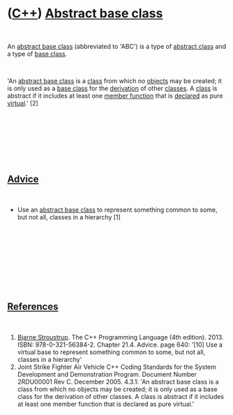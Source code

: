 
 

 

 

 

 

([C++](Cpp.md)) [Abstract base class](CppAbstractBaseClass.md)
================================================================

 

An [abstract base class](CppAbstractBaseClass.md) (abbreviated to
'ABC') is a type of [abstract class](CppAbstractClass.md) and a type of
[base class](CppBaseClass.md).

 

'An [abstract base class](CppAbstractBaseClass.md) is a
[class](CppClass.md) from which no [objects](CppObject.md) may be
created; it is only used as a [base class](CppBaseClass.md) for the
[derivation](CppDerivedClass.md) of other [classes](CppClass.md). A
[class](CppClass.md) is abstract if it includes at least one [member
function](CppMemberFunction.md) that is [declared](CppDeclaration.md)
as pure [virtual](CppVirtual.md).' \[2\]

 

 

 

 

[Advice](CppAdvice.md)
-----------------------

 

-   Use an [abstract base class](CppAbstractBaseClass.md) to represent
    something common to some, but not all, classes in a hierarchy \[1\]

 

 

 

 

 

[References](CppReferences.md)
-------------------------------

 

1.  [Bjarne Stroustrup](CppBjarneStroustrup.md). The C++ Programming
    Language (4th edition). 2013. ISBN: 978-0-321-56384-2. Chapter 21.4.
    Advice. page 640: '\[10\] Use a virtual base to represent something
    common to some, but not all, classes in a hierarchy'
2.  Joint Strike Fighter Air Vehicle C++ Coding Standards for the System
    Development and Demonstration Program. Document Number 2RDU00001
    Rev C. December 2005. 4.3.1: 'An abstract base class is a class from
    which no objects may be created; it is only used as a base class for
    the derivation of other classes. A class is abstract if it includes
    at least one member function that is declared as pure virtual.'

 

 

 

 

 

 

